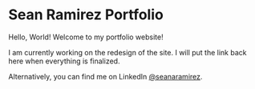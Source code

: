 # Sean Ramirez Portfolio

Hello, World! Welcome to my portfolio website!

I am currently working on the redesign of the site. I will put the link back here when everything is finalized.

Alternatively, you can find me on LinkedIn [@seanaramirez](https://linkedin.com/in/seanaramirez/).